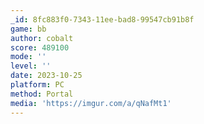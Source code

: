 ```yaml
---
_id: 8fc883f0-7343-11ee-bad8-99547cb91b8f
game: bb
author: cobalt
score: 489100
mode: ''
level: ''
date: 2023-10-25
platform: PC
method: Portal
media: 'https://imgur.com/a/qNafMt1'
---
```


